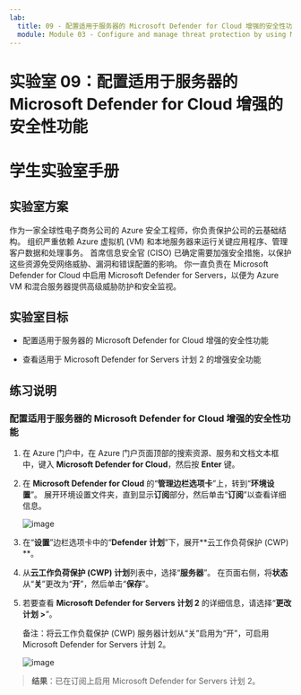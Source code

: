 ```yaml
---
lab:
  title: 09 - 配置适用于服务器的 Microsoft Defender for Cloud 增强的安全性功能
  module: Module 03 - Configure and manage threat protection by using Microsoft Defender for Cloud
---
```


# 实验室 09：配置适用于服务器的 Microsoft Defender for Cloud 增强的安全性功能

# 学生实验室手册

## 实验室方案

作为一家全球性电子商务公司的 Azure 安全工程师，你负责保护公司的云基础结构。 组织严重依赖 Azure 虚拟机 (VM) 和本地服务器来运行关键应用程序、管理客户数据和处理事务。 首席信息安全官 (CISO) 已确定需要加强安全措施，以保护这些资源免受网络威胁、漏洞和错误配置的影响。 你一直负责在 Microsoft Defender for Cloud 中启用 Microsoft Defender for Servers，以便为 Azure VM 和混合服务器提供高级威胁防护和安全监视。

## 实验室目标

- 配置适用于服务器的 Microsoft Defender for Cloud 增强的安全性功能
  
- 查看适用于 Microsoft Defender for Servers 计划 2 的增强安全功能

## 练习说明

### 配置适用于服务器的 Microsoft Defender for Cloud 增强的安全性功能

1. 在 Azure 门户中，在 Azure 门户页面顶部的搜索资源、服务和文档文本框中，键入 **Microsoft Defender for Cloud**，然后按 **Enter** 键。

2. 在 **Microsoft Defender for Cloud** 的“**管理边栏选项卡**”上，转到“**环境设置**”。 展开环境设置文件夹，直到显示**订阅**部分，然后单击“**订阅**”以查看详细信息。

   ![image](https://github.com/user-attachments/assets/3b25dd82-e09e-4f8a-b85e-c9bc6c4bd488)
   
3. 在“**设置**”边栏选项卡中的“**Defender 计划**”下，展开**云工作负荷保护 (CWP) **。

4. 从**云工作负荷保护 (CWP) 计划**列表中，选择“**服务器**”。 在页面右侧，将**状态**从“**关**”更改为“**开**”，然后单击“**保存**”。

5. 若要查看 **Microsoft Defender for Servers 计划 2** 的详细信息，请选择“**更改计划 >**”。

   备注：将云工作负载保护 (CWP) 服务器计划从“关”启用为“开”，可启用 Microsoft Defender for Servers 计划 2。
 
   ![image](https://github.com/user-attachments/assets/de434a75-345a-4023-83f1-fa53fcb5f288)
   
> **结果**：已在订阅上启用 Microsoft Defender for Servers 计划 2。
